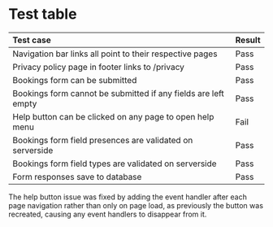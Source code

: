 # Test table

Test case | Result 
:- | -
Navigation bar links all point to their respective pages | Pass
Privacy policy page in footer links to /privacy | Pass
Bookings form can be submitted | Pass
Bookings form cannot be submitted if any fields are left empty | Pass
Help button can be clicked on any page to open help menu | Fail
Bookings form field presences are validated on serverside | Pass
Bookings form field types are validated on serverside | Pass
Form responses save to database | Pass

The help button issue was fixed by adding the event handler after each page navigation rather than only on page load, as previously the button was recreated, causing any event handlers to disappear from it.
